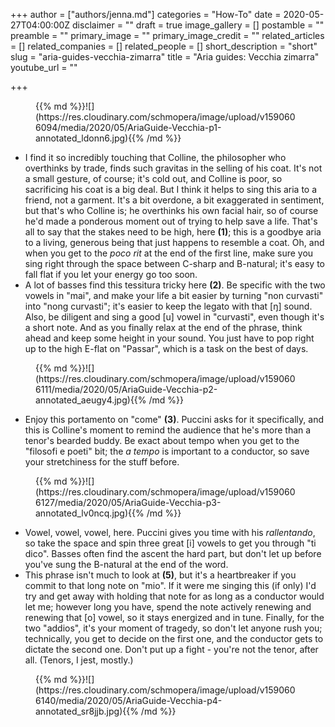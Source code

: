 +++
author = ["authors/jenna.md"]
categories = "How-To"
date = 2020-05-27T04:00:00Z
disclaimer = ""
draft = true
image_gallery = []
postamble = ""
preamble = ""
primary_image = ""
primary_image_credit = ""
related_articles = []
related_companies = []
related_people = []
short_description = "short"
slug = "aria-guides-vecchia-zimarra"
title = "Aria guides: Vecchia zimarra"
youtube_url = ""

+++
<figure data-type="image">{{% md %}}![](https://res.cloudinary.com/schmopera/image/upload/v1590606094/media/2020/05/AriaGuide-Vecchia-p1-annotated_ldonn6.jpg){{% /md %}}

</figure>

* I find it so incredibly touching that Colline, the philosopher who overthinks by trade, finds such gravitas in the selling of his coat. It's not a small gesture, of course; it's cold out, and Colline is poor, so sacrificing his coat is a big deal. But I think it helps to sing this aria to a friend, not a garment. It's a bit overdone, a bit exaggerated in sentiment, but that's who Colline is; he overthinks his own facial hair, so of course he'd made a ponderous moment out of trying to help save a life. That's all to say that the stakes need to be high, here **(1)**; this is a goodbye aria to a living, generous being that just happens to resemble a coat. Oh, and when you get to the _poco rit_ at the end of the first line, make sure you sing right through the space between C-sharp and B-natural; it's easy to fall flat if you let your energy go too soon.
* A lot of basses find this tessitura tricky here **(2)**. Be specific with the two vowels in "mai", and make your life a bit easier by turning "non curvasti" into "nong curvasti"; it's easier to keep the legato with that \[ŋ\] sound. Also, be diligent and sing a good \[u\] vowel in "curvasti", even though it's a short note. And as you finally relax at the end of the phrase, think ahead and keep some height in your sound. You just have to pop right up to the high E-flat on "Passar", which is a task on the best of days. 

<figure data-type="image">{{% md %}}![](https://res.cloudinary.com/schmopera/image/upload/v1590606111/media/2020/05/AriaGuide-Vecchia-p2-annotated_aeugy4.jpg){{% /md %}}

</figure>

* Enjoy this portamento on "come" **(3)**. Puccini asks for it specifically, and this is Colline's moment to remind the audience that he's more than a tenor's bearded buddy. Be exact about tempo when you get to the "filosofi e poeti" bit; the _a tempo_ is important to a conductor, so save your stretchiness for the stuff before.

<figure data-type="image">{{% md %}}![](https://res.cloudinary.com/schmopera/image/upload/v1590606127/media/2020/05/AriaGuide-Vecchia-p3-annotated_lv0ncq.jpg){{% /md %}}

</figure>

* Vowel, vowel, vowel, here. Puccini gives you time with his _rallentando_, so take the space and spin three great \[i\] vowels to get you through "ti dico". Basses often find the ascent the hard part, but don't let up before you've sung the B-natural at the end of the word. 
* This phrase isn't much to look at **(5)**, but it's a heartbreaker if you commit to that long note on "mio". If it were me singing this (if only) I'd try and get away with holding that note for as long as a conductor would let me; however long you have, spend the note actively renewing and renewing that \[o\] vowel, so it stays energized and in tune. Finally, for the two "addios", it's your moment of tragedy, so don't let anyone rush you; technically, you get to decide on the first one, and the conductor gets to dictate the second one. Don't put up a fight - you're not the tenor, after all. (Tenors, I jest, mostly.)

<figure data-type="image">{{% md %}}![](https://res.cloudinary.com/schmopera/image/upload/v1590606140/media/2020/05/AriaGuide-Vecchia-p4-annotated_sr8jjb.jpg){{% /md %}}

</figure>